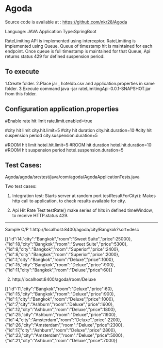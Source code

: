 # Agoda

Source code is available at :
https://github.com/nkr28/Agoda



Language: JAVA
Application Type:SpringBoot

RateLimiting API is implemented using interceptor.
RateLimiting is implemented using Queue, Queue of timestamp hit is maintained for each endpoint. 
Once queue is full timestamp is maintained for that Queue, Api returns status 429 for defined suspension period. 



To execute
------------
1.Create folder<agoda>.
2.Place jar , hoteldb.csv and application.properties in same folder<agoda>.
3.Execute  command java -jar  rateLimitingApi-0.0.1-SNAPSHOT.jar from this folder.


Configuration
application.properties
---------------------
#Enable rate hit limit
rate.limit.enabled=true     

#city hit limit
city.hit.limit=5
#city hit duration
city.hit.duration=10
#city hit suspension period
city.suspension.duration=5

#ROOM hit limit
hotel.hit.limit=5
#ROOM hit duration
hotel.hit.duration=10
#ROOM hit suspension period
hotel.suspension.duration=5 




Test Cases:
---------
Agoda/agoda/src/test/java/com/agoda/AgodaApplicationTests.java

Two test cases:
1. Integration test:
Starts server at random port
testResultForCity(): 
Makes http call to application, to check results available for city.

2. Api Hit Rate Test
testRate()
make series of hits in defined timeWindow, to receive HTTP.status 429.




-----------------------------------------

Sample O/P
1.http://localhost:8400/agoda/city/Bangkok?sort=desc

[{"id":14,"city":"Bangkok","room":"Sweet Suite","price":25000},{"id":18,"city":"Bangkok","room":"Sweet Suite","price":5300},{"id":8,"city":"Bangkok","room":"Superior","price":2400},{"id":6,"city":"Bangkok","room":"Superior","price":2000},{"id":1,"city":"Bangkok","room":"Deluxe","price":1000},{"id":15,"city":"Bangkok","room":"Deluxe","price":900},{"id":11,"city":"Bangkok","room":"Deluxe","price":60}]


2. http://localhost:8400/agoda/room/Deluxe

[{"id":11,"city":"Bangkok","room":"Deluxe","price":60},{"id":15,"city":"Bangkok","room":"Deluxe","price":900},{"id":1,"city":"Bangkok","room":"Deluxe","price":1000},{"id":7,"city":"Ashburn","room":"Deluxe","price":1600},{"id":12,"city":"Ashburn","room":"Deluxe","price":1800},{"id":25,"city":"Ashburn","room":"Deluxe","price":1900},{"id":4,"city":"Amsterdam","room":"Deluxe","price":2200},{"id":26,"city":"Amsterdam","room":"Deluxe","price":2300},{"id":17,"city":"Ashburn","room":"Deluxe","price":2800},{"id":23,"city":"Amsterdam","room":"Deluxe","price":5000},{"id":21,"city":"Ashburn","room":"Deluxe","price":7000}]





